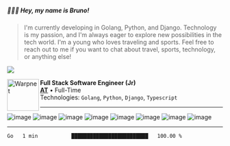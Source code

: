 ##### 👨🏽‍💻 Hey, my name is <strong>Bruno!</strong>

> I'm currently developing in Golang, Python, and Django. Technology is my passion, and I'm always eager to explore new possibilities in the tech world. I'm a young who loves traveling and sports. Feel free to reach out to me if you want to chat about travel, sports, technology, or anything else!


<a href="https://www.linkedin.com/in/brunoarrudadev" alt="LinkedIn"><img src="https://img.shields.io/static/v1?label=LinkedIn&message=@brunoarrudadev&color=0077B5&style=for-the-badge&logo=linkedin&logoColor=white"></a>

[<img align="left" height="74px" width="74px" alt="Warpnet" src="https://media.licdn.com/dms/image/C4D0BAQENS0fXRnU0OQ/company-logo_200_200/0/1679929005362?e=1699488000&v=beta&t=PMqQr3crPkcy57lbFToqwMJJz3NT0ZpMf7cZ-lN1XIg"/>](https://www.atgroup.com.br/)

**Full Stack Software Engineer (Jr)** \
[**AT**](https://www.atgroup.com.br/) • Full-Time \
Technologies: `Golang`, `Python`, `Django`, `Typescript`

---

![image](https://img.shields.io/badge/Go-00ADD8?style=for-the-badge&logo=go&logoColor=white)
![image](https://img.shields.io/badge/Django-092E20?style=for-the-badge&logo=django&logoColor=white)
![image](https://img.shields.io/badge/Python-14354C?style=for-the-badge&logo=python&logoColor=white)
![image](https://img.shields.io/badge/TypeScript-007ACC?style=for-the-badge&logo=typescript&logoColor=white)
![image](https://img.shields.io/badge/C%23-239120?style=for-the-badge&logo=c-sharp&logoColor=white)
![image](https://img.shields.io/badge/Docker-2496ED?style=for-the-badge&logo=docker&logoColor=white)
![image](https://img.shields.io/badge/PostgreSQL-316192?style=for-the-badge&logo=postgresql&logoColor=white)
![image](https://img.shields.io/badge/MongoDB-4EA94B?style=for-the-badge&logo=mongodb&logoColor=white)

---

<!--START_SECTION:waka-->

```txt
Go   1 min           █████████████████████████   100.00 %
```

<!--END_SECTION:waka-->
